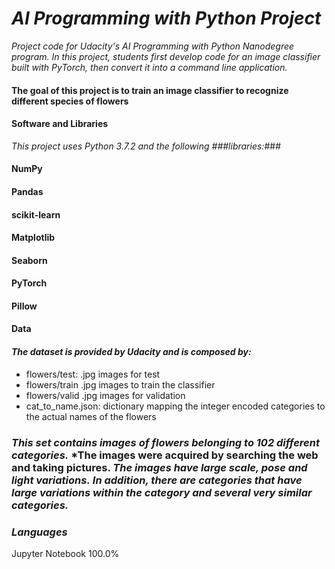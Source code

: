 # *AI Programming with Python Project*

*Project code for Udacity's AI Programming with Python Nanodegree program. In this project, students first develop code for an image classifier built with PyTorch, then convert it into a command line application.*

#### The goal of this project is to train an image classifier to recognize different species of flowers


#### Software and Libraries
*This project uses Python 3.7.2 and the following ###libraries:*###

####  NumPy
#### Pandas
#### scikit-learn
#### Matplotlib
#### Seaborn
#### PyTorch
#### Pillow
#### Data


#### *The dataset is provided by Udacity and is composed by:*
- flowers/test: .jpg images for test
- flowers/train .jpg images to train the classifier
- flowers/valid .jpg images for validation
- cat_to_name.json: dictionary mapping the integer encoded categories to the actual names of the flowers
### *This set contains images of flowers belonging to 102 different categories.* *The images were acquired by searching the web and taking pictures. *The images have large scale, pose and light variations.* *In addition, there are categories that have large variations within the category and several very similar categories.*

### *Languages*
Jupyter Notebook
100.0%
